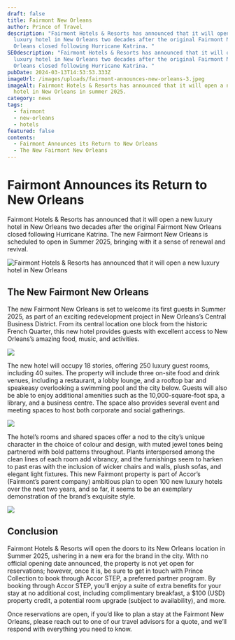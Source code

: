 ```yaml
---
draft: false
title: Fairmont New Orleans
author: Prince of Travel
description: "Fairmont Hotels & Resorts has announced that it will open a new
  luxury hotel in New Orleans two decades after the original Fairmont New
  Orleans closed following Hurricane Katrina. "
SEOdescription: "Fairmont Hotels & Resorts has announced that it will open a new
  luxury hotel in New Orleans two decades after the original Fairmont New
  Orleans closed following Hurricane Katrina. "
pubDate: 2024-03-13T14:53:53.333Z
imageUrl: /images/uploads/fairmont-announces-new-orleans-3.jpeg
imageAlt: Fairmont Hotels & Resorts has announced that it will open a new luxury
  hotel in New Orleans in summer 2025.
category: news
tags:
  - fairmont
  - new-orleans
  - hotels
featured: false
contents:
  - Fairmont Announces its Return to New Orleans
  - The New Fairmont New Orleans
---
```

# Fairmont Announces its Return to New Orleans

Fairmont Hotels & Resorts has announced that it will open a new luxury hotel in New Orleans two decades after the original Fairmont New Orleans closed following Hurricane Katrina. The new Fairmont New Orleans is scheduled to open in Summer 2025, bringing with it a sense of renewal and revival.

![Fairmont Hotels & Resorts has announced that it will open a new luxury hotel in New Orleans](/images/uploads/fairmont-announces-new-orleans-1.jpeg "Fairmont Hotels & Resorts New Orleans")

## The New Fairmont New Orleans

The new Fairmont New Orleans is set to welcome its first guests in Summer 2025, as part of an exciting redevelopment project in New Orleans’s Central Business District. From its central location one block from the historic French Quarter, this new hotel provides guests with excellent access to New Orleans’s amazing food, music, and activities.

![](/images/uploads/fairmont-announces-new-orleans-2.jpeg)

The new hotel will occupy 18 stories, offering 250 luxury guest rooms, including 40 suites. The property will include three on-site food and drink venues, including a restaurant, a lobby lounge, and a rooftop bar and speakeasy overlooking a swimming pool and the city below. Guests will also be able to enjoy additional amenities such as the 10,000-square-foot spa, a library, and a business centre. The space also provides several event and meeting spaces to host both corporate and social gatherings. 

![](/images/uploads/fairmont-announces-new-orleans-3.jpeg)

The hotel’s rooms and shared spaces offer a nod to the city’s unique character in the choice of colour and design, with muted jewel tones being partnered with bold patterns throughout. Plants interspersed among the clean lines of each room add vibrancy, and the furnishings seem to harken to past eras with the inclusion of wicker chairs and walls, plush sofas, and elegant light fixtures. This new Fairmont property is part of Accor’s (Fairmont’s parent company) ambitious plan to open 100 new luxury hotels over the next two years, and so far, it seems to be an exemplary demonstration of the brand’s exquisite style.

![](/images/uploads/fairmont-announces-new-orleans-4.jpeg)

## Conclusion

Fairmont Hotels & Resorts will open the doors to its New Orleans location in Summer 2025, ushering in a new era for the brand in the city. With no official opening date announced, the property is not yet open for reservations; however, once it is, be sure to get in touch with Prince Collection to book through Accor STEP, a preferred partner program. By booking through Accor STEP, you’ll enjoy a suite of extra benefits for your stay at no additional cost, including complimentary breakfast, a $100 (USD) property credit, a potential room upgrade (subject to availability), and more.

Once reservations are open, if you’d like to plan a stay at the Fairmont New Orleans, please reach out to one of our travel advisors for a quote, and we’ll respond with everything you need to know.
